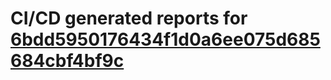 # CI/CD generated reports for [6bdd5950176434f1d0a6ee075d685684cbf4bf9c](https://github.com/hydephp/develop/commit/6bdd5950176434f1d0a6ee075d685684cbf4bf9c)
